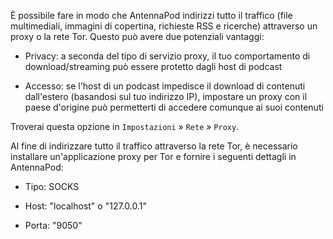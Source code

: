 È possibile fare in modo che AntennaPod indirizzi tutto il traffico (file multimediali, immagini di copertina, richieste RSS e ricerche) attraverso un proxy o la rete Tor. Questo può avere due potenziali vantaggi:

- Privacy: a seconda del tipo di servizio proxy, il tuo comportamento di download/streaming può essere protetto dagli host di podcast

- Accesso: se l'host di un podcast impedisce il download di contenuti dall'estero (basandosi sul tuo indirizzo IP), impostare un proxy con il paese d'origine può permetterti di accedere comunque ai suoi contenuti

Troverai questa opzione in `Impostazioni` » `Rete` » `Proxy`.

Al fine di indirizzare tutto il traffico attraverso la rete Tor, è necessario installare un'applicazione proxy per Tor e fornire i seguenti dettagli in AntennaPod:

- Tipo: SOCKS

- Host: "localhost" o "127.0.0.1"

- Porta: "9050"
